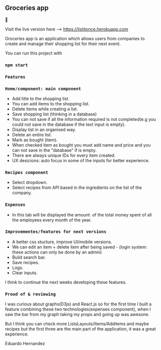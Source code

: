 ## Groceries app
 :tada: 
 
Visit the live version here --> https://listitonce.herokuapp.com

 Groceries app is an application which allows users from companies to create and manage their shopping list for their next event.

You can run this project with 

### `npm start`

### `Features`

### `Home/component: main component`

- Add title to the shopping list.
- You can add items to the shopping list.
- Delete items while creating a list.
- Save shopping list (thinking in a database)
- You can not save if all the information required is not completed(e.g you could not 
save in the database if the text input is empty).
- Display list in an organised way.
- Delete an entire list.
- Mark as bought (item).
- When checked item as bought you must add name and price and you can not save in the "database" 
if is empty.
- There are always unique IDs for every item created.
- UX desicions: auto focus in some of the inputs for better experience.

### `Recipes component`

- Select dropdown.
- Select recipes from API based in the ingredients on the list of the company.

### `Expenses`

- In this tab will be displayed the amount.
of the total money spent of all the employees every month of the year.

### `Improvementes/features for next versions`
 
- A better css stucture, improve UI/mobile versions.
- We can edit an item + delete item after being saved - (login system: these actions can only be done by an admin)
- Build search bar.
- Save recipes.
- Logs.
- Clear inputs.

I think to continue the next weeks developing these features.



### `Proud of & reviewing`

I was curious about graphs(D3js) and React.js so for the first time I built a feature combining these two technologies(expenses component), when I saw the bar from my graph taking my props and going up was awesone.

But I think you can check more ListsLayouts/Items/Additems and maybe recipes but the first three are the main part of the application, it was a great experience.

Eduardo Hernandez



